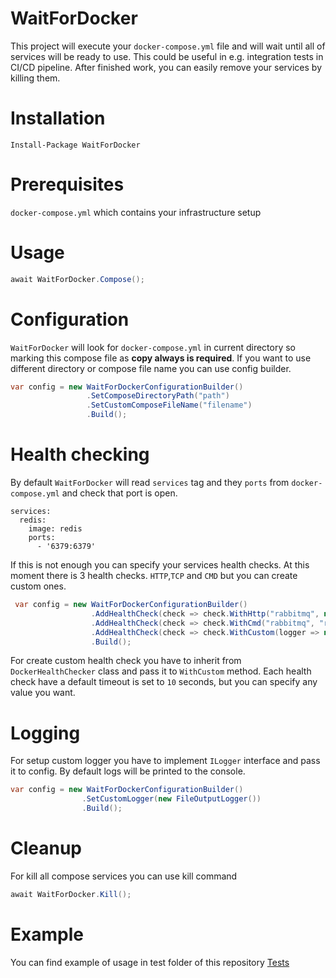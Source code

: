 # WaitForDocker
This project will execute your `docker-compose.yml` file and will wait until all of services will be ready to use. This could be useful in e.g. integration tests in CI/CD pipeline. After finished work, you can easily remove your services by killing them.

# Installation
```Install-Package WaitForDocker```
# Prerequisites
```docker-compose.yml``` which contains your infrastructure setup
# Usage
```csharp 
await WaitForDocker.Compose();
```
# Configuration
`WaitForDocker` will look for ```docker-compose.yml``` in current directory so marking this compose file as **copy always is required**. If you want to use different directory or compose file name you can use config builder.
```csharp
var config = new WaitForDockerConfigurationBuilder()
                 .SetComposeDirectoryPath("path")
                 .SetCustomComposeFileName("filename")
                 .Build();
```
# Health checking
By default `WaitForDocker` will read `services` tag and they `ports` from `docker-compose.yml` and check that port is open.
```
services:
  redis:
    image: redis
    ports:
      - '6379:6379'
```
If this is not enough you can specify your services health checks. At this moment there is 3 health checks. `HTTP`,`TCP` and `CMD` but you can create custom ones.  
```csharp
 var config = new WaitForDockerConfigurationBuilder()
                  .AddHealthCheck(check => check.WithHttp("rabbitmq", new Uri("http://localhost:15672")))
                  .AddHealthCheck(check => check.WithCmd("rabbitmq", "rabbitmqctl status"))
                  .AddHealthCheck(check => check.WithCustom(logger => new SomeHealthCheck("sqlserver", 100, null, logger)))
                  .Build();
```
For create custom health check you have to inherit from ```DockerHealthChecker``` class and pass it to `WithCustom` method.
Each health check have a default timeout is set to `10` seconds, but you can specify any value you want.

# Logging
For setup custom logger you have to implement ```ILogger``` interface and pass it to config. By default logs will be printed to the console.
```csharp
var config = new WaitForDockerConfigurationBuilder()
                .SetCustomLogger(new FileOutputLogger())
                .Build();
```
# Cleanup
For kill all compose services you can use kill command
```csharp
await WaitForDocker.Kill();
```

# Example
You can find example of usage in test folder of this repository
[Tests](https://github.com/DanielDziubecki/WaitForDocker/tree/master/WaitForDocker.Tests)
